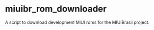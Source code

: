 miuibr_rom_downloader
=====================

A script to download development MIUI roms for the MIUIBrasil project.
